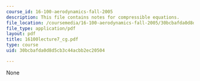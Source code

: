 ```yaml
---
course_id: 16-100-aerodynamics-fall-2005
description: This file contains notes for compressible equations.
file_location: /coursemedia/16-100-aerodynamics-fall-2005/30bcbafda0d8d5cb3c44acbb2ec20504_16100lecture7_cg.pdf
file_type: application/pdf
layout: pdf
title: 16100lecture7_cg.pdf
type: course
uid: 30bcbafda0d8d5cb3c44acbb2ec20504

---
```

None
